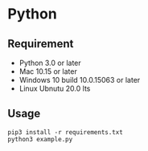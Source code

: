 # Python

## Requirement

- Python 3.0 or later
- Mac 10.15 or later
- Windows 10 build 10.0.15063 or later
- Linux Ubnutu 20.0 lts

## Usage

```text
pip3 install -r requirements.txt
python3 example.py
```
